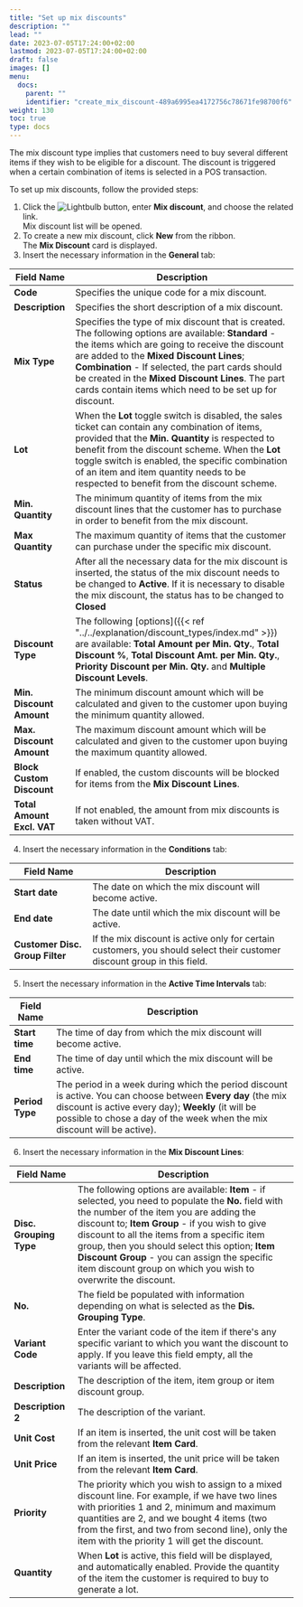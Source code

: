```yaml
---
title: "Set up mix discounts"
description: ""
lead: ""
date: 2023-07-05T17:24:00+02:00
lastmod: 2023-07-05T17:24:00+02:00
draft: false
images: []
menu:
  docs:
    parent: ""
    identifier: "create_mix_discount-489a6995ea4172756c78671fe98700f6"
weight: 130
toc: true
type: docs
---
```


The mix discount type implies that customers need to buy several different items if they wish to be eligible for a discount. The discount is triggered when a certain combination of items is selected in a POS transaction. 

To set up mix discounts, follow the provided steps:

1. Click the ![Lightbulb](Lightbulb_icon.PNG) button, enter **Mix discount**, and choose the related link.           
   Mix discount list will be opened.
2. To create a new mix discount, click **New** from the ribbon.       
    The **Mix Discount** card is displayed.
3. Insert the necessary information in the **General** tab:

| Field Name      | Description |
| ----------- | ----------- |
| **Code**       | Specifies the unique code for a mix discount.     |
| **Description**   | Specifies the short description of a mix discount.   |
| **Mix Type**  |  Specifies the type of mix discount that is created. The following options are available: **Standard** - the items which are going to receive the discount are added to the **Mixed Discount Lines**; **Combination** - If selected, the part cards should be created in the **Mixed Discount Lines**. The part cards contain items which need to be set up for discount. |
| **Lot** |  When the **Lot** toggle switch is disabled, the sales ticket can contain any combination of items, provided that the **Min. Quantity** is respected to benefit from the discount scheme. When the **Lot** toggle switch is enabled, the specific combination of an item and item quantity needs to be respected to benefit from the discount scheme. |
| **Min. Quantity** | The minimum quantity of items from the mix discount lines that the customer has to purchase in order to benefit from the mix discount. |
| **Max Quantity** | The maximum quantity of items that the customer can purchase under the specific mix discount. |
| **Status** | After all the necessary data for the mix discount is inserted, the status of the mix discount needs to be changed to **Active**. If it is necessary to disable the mix discount, the status has to be changed to **Closed** | 
| **Discount Type** | The following [options]({{< ref "../../explanation/discount_types/index.md" >}}) are available: **Total Amount per Min. Qty.**, **Total Discount %**, **Total Discount Amt. per Min. Qty.**, **Priority Discount per Min. Qty.** and **Multiple Discount Levels**. |
| **Min. Discount Amount** | The minimum discount amount which will be calculated and given to the customer upon buying the minimum quantity allowed. |
| **Max. Discount Amount** | The maximum discount amount which will be calculated and given to the customer upon buying the maximum quantity allowed. |
| **Block Custom Discount** | If enabled, the custom discounts will be blocked for items from the **Mix Discount Lines**. |
| **Total Amount Excl. VAT** | If not enabled, the amount from mix discounts is taken without VAT. | 

4. Insert the necessary information in the **Conditions** tab:

| Field Name      | Description |
| ----------- | ----------- |
| **Start date**     | The date on which the mix discount will become active.      |
| **End date**   | The date until which the mix discount will be active.   |
| **Customer Disc. Group Filter**  | If the mix discount is active only for certain customers, you should select their customer discount group in this field. |

5. Insert the necessary information in the **Active Time Intervals** tab:

| Field Name      | Description |
| ----------- | ----------- |
| **Start time**     | The time of day from which the mix discount will become active.      |
| **End time**   | The time of day until which the mix discount will be active.  |
| **Period Type**  | The period in a week during which the period discount is active. You can choose between **Every day** (the mix discount is active every day); **Weekly** (it will be possible to chose a day of the week when the mix discount will be active). |

6. Insert the necessary information in the **Mix Discount Lines**:

| Field Name      | Description |
| ----------- | ----------- |
| **Disc. Grouping Type** | The following options are available: **Item** - if selected, you need to populate the **No.** field with the number of the item you are adding the discount to; **Item Group** - if you wish to give discount to all the items from a specific item group, then you should select this option; **Item Discount Group** - you can assign the specific item discount group on which you wish to overwrite the discount. |
| **No.** | The field be populated with information depending on what is selected as the **Dis. Grouping Type**. |
| **Variant Code** | Enter the variant code of the item if there's any specific variant to which you want the discount to apply. If you leave this field empty, all the variants will be affected. |
| **Description** | The description of the item, item group or item discount group. |
| **Description 2** | The description of the variant. |
| **Unit Cost** | If an item is inserted, the unit cost will be taken from the relevant **Item Card**. |
| **Unit Price** | If an item is inserted, the unit price will be taken from the relevant **Item Card**. |
| **Priority** | The priority which you wish to assign to a mixed discount line. For example, if we have two lines with priorities 1 and 2, minimum and maximum quantities are 2, and we bought 4 items (two from the first, and two from second line), only the item with the priority 1 will get the discount. |
| **Quantity** | When **Lot** is active, this field will be displayed, and automatically enabled. Provide the quantity of the item the customer is required to buy to generate a lot. |

